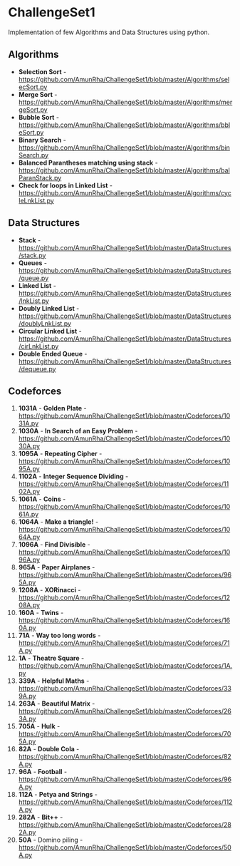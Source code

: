 # ChallengeSet1

Implementation of few Algorithms and Data Structures using python.

## Algorithms

* **Selection Sort** - https://github.com/AmunRha/ChallengeSet1/blob/master/Algorithms/selecSort.py
* **Merge Sort** - https://github.com/AmunRha/ChallengeSet1/blob/master/Algorithms/mergeSort.py
* **Bubble Sort** - https://github.com/AmunRha/ChallengeSet1/blob/master/Algorithms/bbleSort.py
* **Binary Search** - https://github.com/AmunRha/ChallengeSet1/blob/master/Algorithms/binSearch.py
* **Balanced Parantheses matching using stack** - https://github.com/AmunRha/ChallengeSet1/blob/master/Algorithms/balParanStack.py
* **Check for loops in Linked List** - https://github.com/AmunRha/ChallengeSet1/blob/master/Algorithms/cycleLnkList.py

## Data Structures

* **Stack** - https://github.com/AmunRha/ChallengeSet1/blob/master/DataStructures/stack.py
* **Queues** - https://github.com/AmunRha/ChallengeSet1/blob/master/DataStructures/queue.py
* **Linked List** - https://github.com/AmunRha/ChallengeSet1/blob/master/DataStructures/lnkList.py
* **Doubly Linked List** - https://github.com/AmunRha/ChallengeSet1/blob/master/DataStructures/doublyLnkList.py
* **Circular Linked List** - https://github.com/AmunRha/ChallengeSet1/blob/master/DataStructures/cirLnkList.py
* **Double Ended Queue** - https://github.com/AmunRha/ChallengeSet1/blob/master/DataStructures/dequeue.py

## Codeforces 

1. **1031A** - **Golden Plate** - https://github.com/AmunRha/ChallengeSet1/blob/master/Codeforces/1031A.py
1. **1030A** - **In Search of an Easy Problem** - https://github.com/AmunRha/ChallengeSet1/blob/master/Codeforces/1030A.py
1. **1095A** - **Repeating Cipher** - https://github.com/AmunRha/ChallengeSet1/blob/master/Codeforces/1095A.py
1. **1102A** - **Integer Sequence Dividing** - https://github.com/AmunRha/ChallengeSet1/blob/master/Codeforces/1102A.py
1. **1061A** - **Coins** - https://github.com/AmunRha/ChallengeSet1/blob/master/Codeforces/1061A.py
1. **1064A** - **Make a triangle!** - https://github.com/AmunRha/ChallengeSet1/blob/master/Codeforces/1064A.py
1. **1096A** - **Find Divisible** - https://github.com/AmunRha/ChallengeSet1/blob/master/Codeforces/1096A.py
1. **965A** - **Paper Airplanes** - https://github.com/AmunRha/ChallengeSet1/blob/master/Codeforces/965A.py
1. **1208A** - **XORinacci** - https://github.com/AmunRha/ChallengeSet1/blob/master/Codeforces/1208A.py
1. **160A** - **Twins** - https://github.com/AmunRha/ChallengeSet1/blob/master/Codeforces/160A.py
1. **71A** - **Way too long words** - https://github.com/AmunRha/ChallengeSet1/blob/master/Codeforces/71A.py
1. **1A** - **Theatre Square** - https://github.com/AmunRha/ChallengeSet1/blob/master/Codeforces/1A.py
1. **339A** - **Helpful Maths** - https://github.com/AmunRha/ChallengeSet1/blob/master/Codeforces/339A.py
1. **263A** - **Beautiful Matrix** - https://github.com/AmunRha/ChallengeSet1/blob/master/Codeforces/263A.py
1. **705A** - **Hulk** - https://github.com/AmunRha/ChallengeSet1/blob/master/Codeforces/705A.py
1. **82A** - **Double Cola** - https://github.com/AmunRha/ChallengeSet1/blob/master/Codeforces/82A.py
1. **96A** - **Football** - https://github.com/AmunRha/ChallengeSet1/blob/master/Codeforces/96A.py
1. **112A** - **Petya and Strings** - https://github.com/AmunRha/ChallengeSet1/blob/master/Codeforces/112A.py
1. **282A** - **Bit++** - https://github.com/AmunRha/ChallengeSet1/blob/master/Codeforces/282A.py
1. **50A** - Domino piling - https://github.com/AmunRha/ChallengeSet1/blob/master/Codeforces/50A.py

